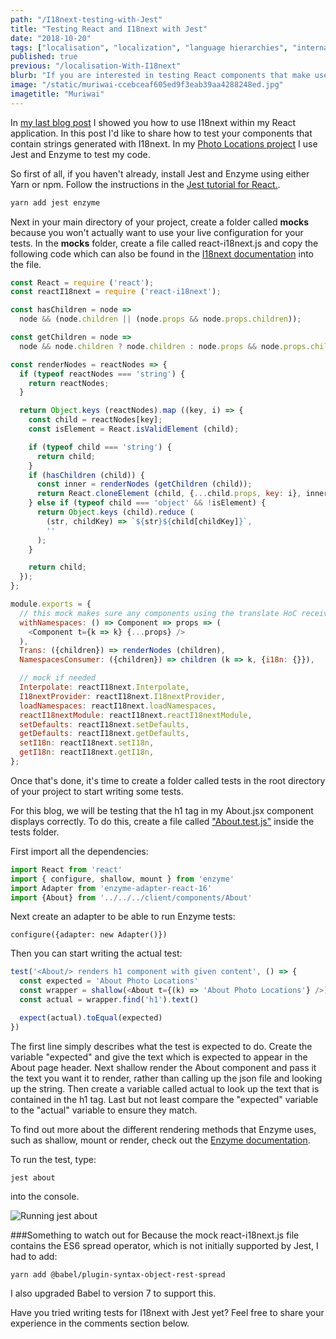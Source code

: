```yaml
---
path: "/I18next-testing-with-Jest"
title: "Testing React and I18next with Jest"
date: "2018-10-20"
tags: ["localisation", "localization", "language hierarchies", "internationalization", "translation", "regional", "cultures", "testing", "React", "Jest"]
published: true
previous: "/localisation-With-I18next"
blurb: "If you are interested in testing React components that make use of I18next, click through to this blog post."
image: "/static/muriwai-ccebceaf605ed9f3eab39aa4288248ed.jpg"
imagetitle: "Muriwai"
---
```



In [my last blog post](https://www.cornelia-schulz.net/localisation-With-I18next "Localisation with I18next") I showed you how to use I18next within my React application. In this post I'd like to share how to test your components that contain strings generated with I18next. In my [Photo Locations project](https://github.com/cornelia-schulz/photolocations "Photo Locations") I use Jest and Enzyme to test my code.

So first of all, if you haven't already, install Jest and Enzyme using either Yarn or npm. Follow the instructions in the [Jest tutorial for React.](https://jestjs.io/docs/en/tutorial-react "Jest tutorial for React").
```javascript
yarn add jest enzyme
```
Next in your main directory of your project, create a folder called ____mocks____ because you won't actually want to use your live configuration for your tests. In the ____mocks____ folder, create a file called react-i18next.js and copy the following code which can also be found in the [I18next documentation](https://github.com/i18next/react-i18next/blob/master/example/test-jest/__mocks__/react-i18next.js "I18next test documentation") into the file.
```javascript
const React = require ('react');
const reactI18next = require ('react-i18next');

const hasChildren = node =>
  node && (node.children || (node.props && node.props.children));

const getChildren = node =>
  node && node.children ? node.children : node.props && node.props.children;

const renderNodes = reactNodes => {
  if (typeof reactNodes === 'string') {
    return reactNodes;
  }

  return Object.keys (reactNodes).map ((key, i) => {
    const child = reactNodes[key];
    const isElement = React.isValidElement (child);

    if (typeof child === 'string') {
      return child;
    }
    if (hasChildren (child)) {
      const inner = renderNodes (getChildren (child));
      return React.cloneElement (child, {...child.props, key: i}, inner);
    } else if (typeof child === 'object' && !isElement) {
      return Object.keys (child).reduce (
        (str, childKey) => `${str}${child[childKey]}`,
        ''
      );
    }

    return child;
  });
};

module.exports = {
  // this mock makes sure any components using the translate HoC receive the t function as a prop
  withNamespaces: () => Component => props => (
    <Component t={k => k} {...props} />
  ),
  Trans: ({children}) => renderNodes (children),
  NamespacesConsumer: ({children}) => children (k => k, {i18n: {}}),

  // mock if needed
  Interpolate: reactI18next.Interpolate,
  I18nextProvider: reactI18next.I18nextProvider,
  loadNamespaces: reactI18next.loadNamespaces,
  reactI18nextModule: reactI18next.reactI18nextModule,
  setDefaults: reactI18next.setDefaults,
  getDefaults: reactI18next.getDefaults,
  setI18n: reactI18next.setI18n,
  getI18n: reactI18next.getI18n,
};
```
Once that's done, it's time to create a folder called tests in the root directory of your project to start writing some tests. 

For this blog, we will be testing that the h1 tag in my About.jsx component displays correctly. To do this, create a file called ["About.test.js"](https://github.com/cornelia-schulz/photolocations/blob/master/tests/client/components/About.test.js "About.test.js") inside the tests folder.

First import all the dependencies:
```javascript
import React from 'react'
import { configure, shallow, mount } from 'enzyme'
import Adapter from 'enzyme-adapter-react-16'
import {About} from '../../../client/components/About'
```
Next create an adapter to be able to run Enzyme tests:
```javscript
configure({adapter: new Adapter()})
```
Then you can start writing the actual test:
```javascript
test('<About/> renders h1 component with given content', () => {
  const expected = 'About Photo Locations'
  const wrapper = shallow(<About t={(k) => 'About Photo Locations'} />)
  const actual = wrapper.find('h1').text()

  expect(actual).toEqual(expected)
})
```
The first line simply describes what the test is expected to do. Create the variable "expected" and give the text which is expected to appear in the About page header. Next shallow render the About component and pass it the text you want it to render, rather than calling up the json file and looking up the string. Then create a variable called actual to look up the text that is contained in the h1 tag. Last but not least compare the "expected" variable to the "actual" variable to ensure they match.

To find out more about the different rendering methods that Enzyme uses, such as shallow, mount or render, check out the [Enzyme documentation](https://airbnb.io/enzyme/docs/api/shallow.html "Enzyme documentation"). 

To run the test, type:
```
jest about
```
into the console.

![Running jest about](/static/jest-about-4f2ad213c34a740ae7910fc847e27018.jpg)

###Something to watch out for
Because the mock react-i18next.js file contains the ES6 spread operator, which is not initially supported by Jest, I had to add:
```
yarn add @babel/plugin-syntax-object-rest-spread
```
I also upgraded Babel to version 7 to support this.


Have you tried writing tests for I18next with Jest yet? Feel free to share your experience in the comments section below.